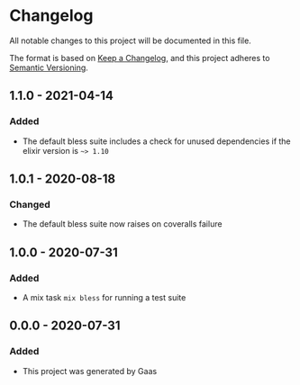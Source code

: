 # Changelog

All notable changes to this project will be documented in this file.

The format is based on [Keep a
Changelog](https://keepachangelog.com/en/1.0.0/), and this project adheres to
[Semantic Versioning](https://semver.org/spec/v2.0.0.html).

## 1.1.0 - 2021-04-14

### Added

- The default bless suite includes a check for unused dependencies if the
  elixir version is `~> 1.10`

## 1.0.1 - 2020-08-18

### Changed

- The default bless suite now raises on coveralls failure

## 1.0.0 - 2020-07-31

### Added

- A mix task `mix bless` for running a test suite

## 0.0.0 - 2020-07-31

### Added

- This project was generated by Gaas

<!-- # Generated by Elixir.Gaas.Generators.Simple.Library.Changelog -->

